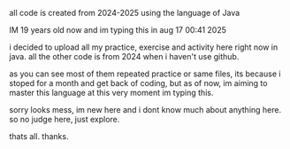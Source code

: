 all code is created from 2024-2025 
using the language of Java

IM 19 years old now and im typing this in aug 17 00:41 2025

i decided to upload all my practice, exercise and activity here right now in java.
all the other code is from 2024 when i haven't use github.

as you can see most of them repeated practice or same files, its because i stoped for a month and get back of coding,
but as of now, im aiming to master this language at this very moment im typing this.

sorry looks mess, im new here and i dont know much about anything here.
so no judge here, just explore.

thats all. thanks.
